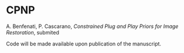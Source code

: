 # CPNP

A. Benfenati, P. Cascarano, *Constrained Plug and Play Priors for Image Restoration*, submited

Code will be made available upon publication of the manuscript.
